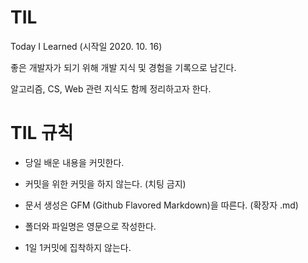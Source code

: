 # TIL
Today I Learned (시작일 2020. 10. 16)

좋은 개발자가 되기 위해 개발 지식 및 경험을 기록으로 남긴다.

알고리즘, CS, Web 관련 지식도 함께 정리하고자 한다. 

# TIL 규칙

- 당일 배운 내용을 커밋한다.

- 커밋을 위한 커밋을 하지 않는다. (치팅 금지)

- 문서 생성은 GFM (Github Flavored Markdown)을 따른다. (확장자 .md)

- 폴더와 파일명은 영문으로 작성한다.

- 1일 1커밋에 집착하지 않는다.

